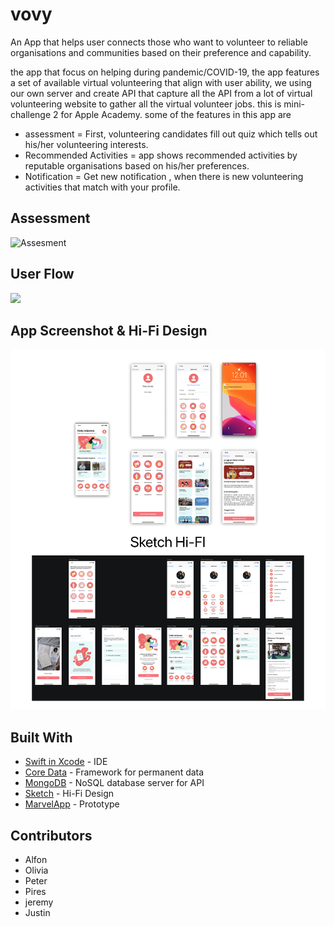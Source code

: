 # vovy

An App that helps user connects those who want to volunteer to reliable organisations and communities based on their preference and capability.

the app that focus on helping during pandemic/COVID-19, the app features a set of available virtual volunteering that align with user ability, we using our own server and create API that capture all the API from a lot of virtual volunteering website to gather all the virtual volunteer jobs. this is mini-challenge 2 for Apple Academy. some of the features in this app are
* assessment = First, volunteering candidates fill out quiz which tells out his/her volunteering interests.
* Recommended Activities = app shows recommended activities by reputable organisations  based on his/her preferences.
* Notification = Get new notification , when there is new volunteering activities that match with your profile.

## Assessment

<img title="Assesment" src="https://github.com/PiresC/vovy/blob/master/Screenshot/Assesment.gif" width="400"> 

## User Flow
<img src="https://github.com/PiresC/vovy/blob/master/Screenshot/User%20Flow%20s.gif" width="400">

## App Screenshot & Hi-Fi Design
![](https://github.com/PiresC/vovy/blob/master/Screenshot/Screenshot.png)

## Built With
* [Swift in Xcode](https://developer.apple.com/xcode/) - IDE
* [Core Data](https://developer.apple.com/documentation/coredata) - Framework for permanent data
* [MongoDB](https://www.mongodb.com/) - NoSQL database server for API
* [Sketch](https://www.sketch.com/) - Hi-Fi Design
* [MarvelApp](https://marvelapp.com/) - Prototype

## Contributors
* Alfon
* Olivia
* Peter
* Pires
* jeremy
* Justin
